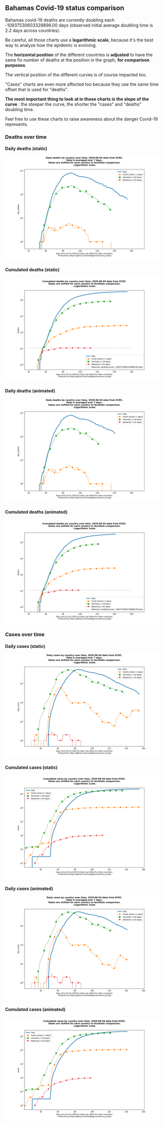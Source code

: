 ## Bahamas Covid-19 status comparison 

Bahamas covid-19 deaths are currently doubling each -10937530603328896.00 days (observed initial average doubling time is 2.2 days across countries).



Be careful, all those charts use a **logarithmic scale**, because it's the best way to analyze how the epidemic is evolving.
 
The **horizontal position** of the different countries is **adjusted** to have the same fix number of deaths at the position in the graph, **for comparison purposes**.

The vertical position of the different curves is of course impacted too.

"Cases" charts are even more affected too because they use the same time offset that is used for "deaths".

**The most important thing to look at in those charts is the slope of the curve** : the steeper the curve, the shorter the "cases" and "deaths" doubling time.

Feel free to use these charts to raise awareness about the danger Covid-19 represents. 


 
### Deaths over time
 
#### Daily deaths (static)
![Bahamas covid-19 daily deaths static chart](https://raw.githubusercontent.com/madlag/coronavirus_study/master/notebooks/graphs/2020-06-04/countries/Bahamas/2020-06-04_Bahamas_day_deaths.png "Bahamas covid-19 day_deaths static chart")   
 
#### Cumulated deaths (static)
![Bahamas covid-19 cumulated deaths static chart](https://raw.githubusercontent.com/madlag/coronavirus_study/master/notebooks/graphs/2020-06-04/countries/Bahamas/2020-06-04_Bahamas_deaths.png "Bahamas covid-19 deaths static chart")   
 
#### Daily deaths (animated)
![Bahamas covid-19 daily deaths animated chart](https://raw.githubusercontent.com/madlag/coronavirus_study/master/notebooks/graphs/2020-06-04/countries/Bahamas/2020-06-04_Bahamas_day_deaths.gif "Bahamas covid-19 day_deaths animated chart")   
 
#### Cumulated deaths (animated)
![Bahamas covid-19 cumulated deaths animated chart](https://raw.githubusercontent.com/madlag/coronavirus_study/master/notebooks/graphs/2020-06-04/countries/Bahamas/2020-06-04_Bahamas_deaths.gif "Bahamas covid-19 deaths animated chart")   

 
### Cases over time
 
#### Daily cases (static)
![Bahamas covid-19 daily cases static chart](https://raw.githubusercontent.com/madlag/coronavirus_study/master/notebooks/graphs/2020-06-04/countries/Bahamas/2020-06-04_Bahamas_day_cases.png "Bahamas covid-19 day_cases static chart")   
 
#### Cumulated cases (static)
![Bahamas covid-19 cumulated cases static chart](https://raw.githubusercontent.com/madlag/coronavirus_study/master/notebooks/graphs/2020-06-04/countries/Bahamas/2020-06-04_Bahamas_cases.png "Bahamas covid-19 cases static chart")   
 
#### Daily cases (animated)
![Bahamas covid-19 daily cases animated chart](https://raw.githubusercontent.com/madlag/coronavirus_study/master/notebooks/graphs/2020-06-04/countries/Bahamas/2020-06-04_Bahamas_day_cases.gif "Bahamas covid-19 day_cases animated chart")   
 
#### Cumulated cases (animated)
![Bahamas covid-19 cumulated cases animated chart](https://raw.githubusercontent.com/madlag/coronavirus_study/master/notebooks/graphs/2020-06-04/countries/Bahamas/2020-06-04_Bahamas_cases.gif "Bahamas covid-19 cases animated chart")   

